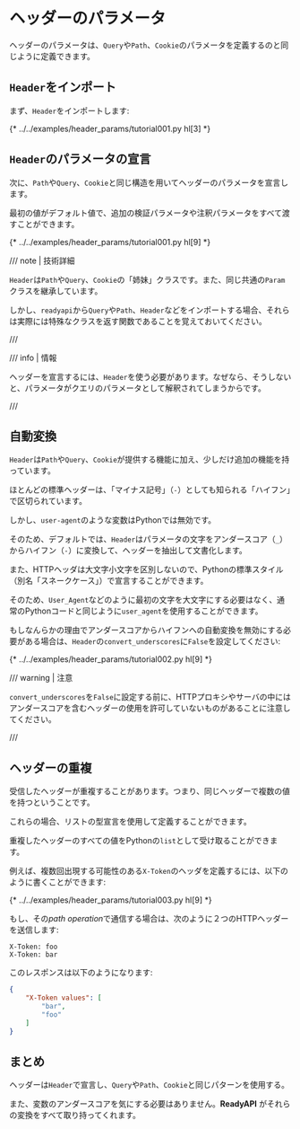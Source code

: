 # ヘッダーのパラメータ

ヘッダーのパラメータは、`Query`や`Path`、`Cookie`のパラメータを定義するのと同じように定義できます。

## `Header`をインポート

まず、`Header`をインポートします:

{* ../../examples/header_params/tutorial001.py hl[3] *}

## `Header`のパラメータの宣言

次に、`Path`や`Query`、`Cookie`と同じ構造を用いてヘッダーのパラメータを宣言します。

最初の値がデフォルト値で、追加の検証パラメータや注釈パラメータをすべて渡すことができます。

{* ../../examples/header_params/tutorial001.py hl[9] *}

/// note | 技術詳細

`Header`は`Path`や`Query`、`Cookie`の「姉妹」クラスです。また、同じ共通の`Param`クラスを継承しています。

しかし、`readyapi`から`Query`や`Path`、`Header`などをインポートする場合、それらは実際には特殊なクラスを返す関数であることを覚えておいてください。

///

/// info | 情報

ヘッダーを宣言するには、`Header`を使う必要があります。なぜなら、そうしないと、パラメータがクエリのパラメータとして解釈されてしまうからです。

///

## 自動変換

`Header`は`Path`や`Query`、`Cookie`が提供する機能に加え、少しだけ追加の機能を持っています。

ほとんどの標準ヘッダーは、「マイナス記号」（`-`）としても知られる「ハイフン」で区切られています。

しかし、`user-agent`のような変数はPythonでは無効です。

そのため、デフォルトでは、`Header`はパラメータの文字をアンダースコア（`_`）からハイフン（`-`）に変換して、ヘッダーを抽出して文書化します。

また、HTTPヘッダは大文字小文字を区別しないので、Pythonの標準スタイル（別名「スネークケース」）で宣言することができます。

そのため、`User_Agent`などのように最初の文字を大文字にする必要はなく、通常のPythonコードと同じように`user_agent`を使用することができます。

もしなんらかの理由でアンダースコアからハイフンへの自動変換を無効にする必要がある場合は、`Header`の`convert_underscores`に`False`を設定してください:

{* ../../examples/header_params/tutorial002.py hl[9] *}

/// warning | 注意

`convert_underscores`を`False`に設定する前に、HTTPプロキシやサーバの中にはアンダースコアを含むヘッダーの使用を許可していないものがあることに注意してください。

///

## ヘッダーの重複

受信したヘッダーが重複することがあります。つまり、同じヘッダーで複数の値を持つということです。

これらの場合、リストの型宣言を使用して定義することができます。

重複したヘッダーのすべての値をPythonの`list`として受け取ることができます。

例えば、複数回出現する可能性のある`X-Token`のヘッダを定義するには、以下のように書くことができます:

{* ../../examples/header_params/tutorial003.py hl[9] *}

もし、その*path operation*で通信する場合は、次のように２つのHTTPヘッダーを送信します:

```
X-Token: foo
X-Token: bar
```

このレスポンスは以下のようになります:

```JSON
{
    "X-Token values": [
        "bar",
        "foo"
    ]
}
```

## まとめ

ヘッダーは`Header`で宣言し、`Query`や`Path`、`Cookie`と同じパターンを使用する。

また、変数のアンダースコアを気にする必要はありません。**ReadyAPI** がそれらの変換をすべて取り持ってくれます。
